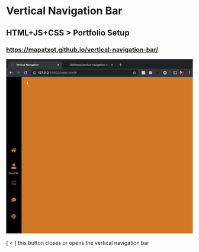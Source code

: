 # Vertical Navigation Bar

## HTML+JS+CSS > Portfolio Setup
### https://mapatxot.github.io/vertical-navigation-bar/

![header image](https://raw.githubusercontent.com/MAPatxot/vertical-navigation-bar/master/Screen%20Shot%202020-03-13%20at%203.22.03%20PM.png)

[ < ] this button closes or opens the vertical navigation bar 
